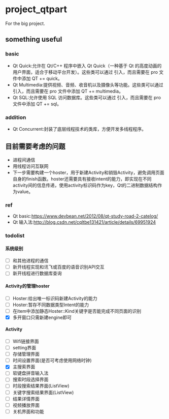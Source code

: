 # project_qtpart
For the big project.

## something useful
### basic
* Qt Quick:允许在 Qt/C++ 程序中嵌入 Qt Quick（一种基于 Qt 的高度动画的用户界面，适合于移动平台开发）。这些类可以通过 <QtQuick> 引入，而且需要在 pro 文件中添加 QT += quick。
* Qt Multimedia:提供视频、音频、收音机以及摄像头等功能。这些类可以通过 <QtMultimedia> 引入，而且需要在 pro 文件中添加 QT += multimedia。
* Qt SQL:允许使用 SQL 访问数据库。这些类可以通过 <QtSql> 引入，而且需要在 pro 文件中添加 QT += sql。
### addition
* Qt Concurrent:封装了底层线程技术的类库，方便开发多线程程序。
## 目前需要考虑的问题
* 进程间通信
* 用线程访问互联网
* 下一步需要构建一个hoster，用于新建Activity和销毁Activity，避免调用页面自身的finish函数。hoster还需要具有接收intent的能力，即实现在不同activity间的信息传递，使用activity标识码作为key，Qt的二进制数据结构作为value。
### ref
* Qt basic:https://www.devbean.net/2012/08/qt-study-road-2-catelog/
* Qt 输入法:http://blog.csdn.net/cqltbe131421/article/details/69951924
### todolist
#### 系统级别
-[ ] 和其他进程的通信
-[ ] 新开线程实现和讯飞或百度的语音识别API交互
-[ ] 新开线程进行数据库查询
#### Activity的管理hoster
-[ ] Hoster:给出唯一标识码新建Activity的能力
-[ ] Hoster:暂存不同数据类型Intent的能力
-[ ] 在item中添加静态Hoster::Kind关键字是否能完成不同页面的识别
-[x] 多开窗口只需新建engine即可
#### Activity
-[ ] Wifi链接界面
-[ ] setting界面
-[ ] 存储管理界面
-[ ] 时间设置界面(是否可考虑使用网络时钟)
-[x] 主搜索界面
-[ ] 软键盘拼音输入法
-[ ] 搜索时段选择界面
-[ ] 时段搜索结果界面(ListView)
-[ ] 关键字搜索结果界面(ListView)
-[ ] 结果详情界面
-[ ] 视频播放界面
-[ ] 关机界面和功能
